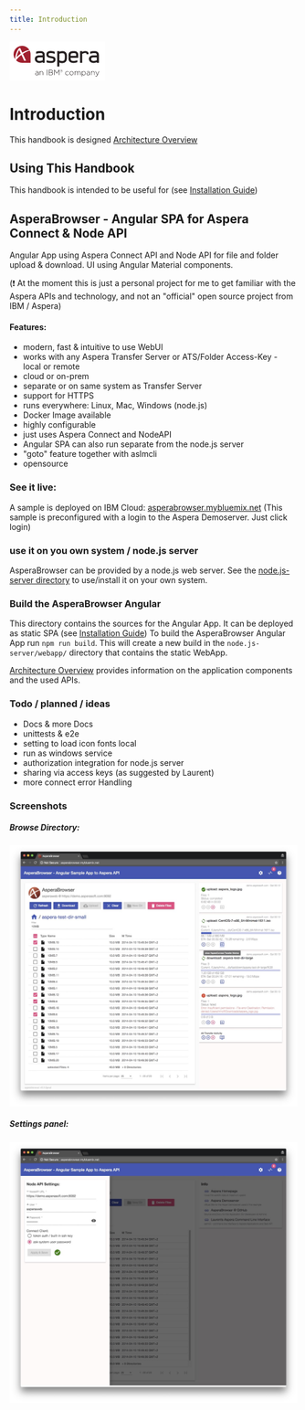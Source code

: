 ```yaml
---
title: Introduction
---
```

![](doc/img/aspera.png)

# Introduction

This handbook is designed [Architecture Overview](doc/Architecture.html) 

## Using This Handbook

This handbook is intended to be useful for  (see [Installation Guide](doc/Installation_Guide.md))

## AsperaBrowser -  Angular SPA for Aspera Connect & Node API  

Angular App using Aspera Connect API and Node API for file and folder upload & download.
UI using Angular Material components.
 
(:exclamation: At the moment this is just a personal project for me to get familiar with the Aspera APIs and technology, and not an "official" open source project from IBM / Aspera)

#### Features:
- modern, fast & intuitive to use WebUI
- works with any Aspera Transfer Server or ATS/Folder Access-Key - local or remote
- cloud or on-prem
- separate or on same system as Transfer Server
- support for HTTPS 
- runs everywhere: Linux, Mac, Windows (node.js)   
- Docker Image available  
- highly configurable
- just uses Aspera Connect and NodeAPI
- Angular SPA can also run separate from the node.js server
- "goto" feature together with aslmcli
- opensource

### See it live:
A sample is deployed on IBM Cloud:
[asperabrowser.mybluemix.net](https://asperabrowser.mybluemix.net)
(This sample is preconfigured with a login to the Aspera Demoserver. Just click login)

### use it on you own system / node.js server
AsperaBrowser can be provided by a node.js web server. See the [node.js-server directory](node.js-server) to use/install it on your own system.

### Build the AsperaBrowser Angular
This directory contains the sources for the Angular App. It can be deployed as static SPA (see [Installation Guide](doc/Installation_Guide.md))
To build the AsperaBrowser Angular App run `npm run build`.  This will create a new build in the `node.js-server/webapp/` directory that contains the static WebApp.   

[Architecture Overview](doc/Architecture.md) provides information on the application components and the used APIs. 

### Todo / planned / ideas
- Docs & more Docs
- unittests & e2e 
- setting to load icon fonts local
- run as windows service   
- authorization integration for node.js server 
- sharing via access keys  (as suggested by Laurent)  
- more connect error Handling

### Screenshots 

##### Browse Directory:
![](doc/img/browse.jpg)

##### Settings panel:
![](doc/img/settings.jpg)
